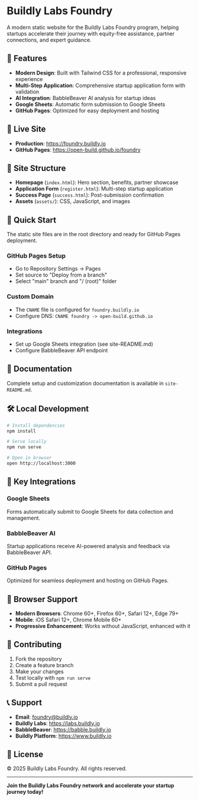 # Buildly Labs Foundry

A modern static website for the Buildly Labs Foundry program, helping startups accelerate their journey with equity-free assistance, partner connections, and expert guidance.

## 🌟 Features

- **Modern Design**: Built with Tailwind CSS for a professional, responsive experience
- **Multi-Step Application**: Comprehensive startup application form with validation
- **AI Integration**: BabbleBeaver AI analysis for startup ideas
- **Google Sheets**: Automatic form submission to Google Sheets
- **GitHub Pages**: Optimized for easy deployment and hosting

## 🚀 Live Site

- **Production**: https://foundry.buildly.io
- **GitHub Pages**: https://open-build.github.io/foundry

## 📁 Site Structure

- **Homepage** (`index.html`): Hero section, benefits, partner showcase
- **Application Form** (`register.html`): Multi-step startup application
- **Success Page** (`success.html`): Post-submission confirmation
- **Assets** (`assets/`): CSS, JavaScript, and images

## 🔧 Quick Start

The static site files are in the root directory and ready for GitHub Pages deployment.

### GitHub Pages Setup
- Go to Repository Settings → Pages
- Set source to "Deploy from a branch"
- Select "main" branch and "/ (root)" folder

### Custom Domain
- The `CNAME` file is configured for `foundry.buildly.io`
- Configure DNS: `CNAME foundry -> open-build.github.io`

### Integrations
- Set up Google Sheets integration (see site-README.md)
- Configure BabbleBeaver API endpoint

## 📖 Documentation

Complete setup and customization documentation is available in `site-README.md`.

## 🛠️ Local Development

```bash
# Install dependencies
npm install

# Serve locally
npm run serve

# Open in browser
open http://localhost:3000
```

## 🔗 Key Integrations

### Google Sheets
Forms automatically submit to Google Sheets for data collection and management.

### BabbleBeaver AI
Startup applications receive AI-powered analysis and feedback via BabbleBeaver API.

### GitHub Pages
Optimized for seamless deployment and hosting on GitHub Pages.

## 📱 Browser Support

- **Modern Browsers**: Chrome 60+, Firefox 60+, Safari 12+, Edge 79+
- **Mobile**: iOS Safari 12+, Chrome Mobile 60+
- **Progressive Enhancement**: Works without JavaScript, enhanced with it

## 🤝 Contributing

1. Fork the repository
2. Create a feature branch
3. Make your changes
4. Test locally with `npm run serve`
5. Submit a pull request

## 📞 Support

- **Email**: foundry@buildly.io
- **Buildly Labs**: https://labs.buildly.io
- **BabbleBeaver**: https://babble.buildly.io
- **Buildly Platform**: https://www.buildly.io

## 📄 License

© 2025 Buildly Labs Foundry. All rights reserved.

---

**Join the Buildly Labs Foundry network and accelerate your startup journey today!**
